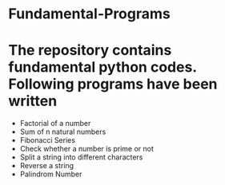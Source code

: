 # Fundamental-Programs
# The repository contains fundamental python codes. Following programs have been written
* Factorial of a number
* Sum of n natural numbers
* Fibonacci Series
* Check whether a number is prime or not
* Split a string into different characters
* Reverse a string
* Palindrom Number
